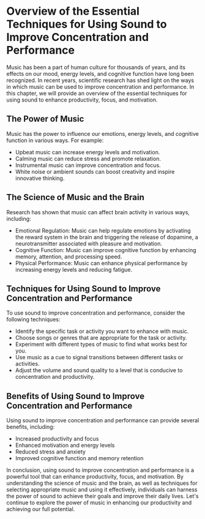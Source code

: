 Overview of the Essential Techniques for Using Sound to Improve Concentration and Performance
======================================================================================================================

Music has been a part of human culture for thousands of years, and its effects on our mood, energy levels, and cognitive function have long been recognized. In recent years, scientific research has shed light on the ways in which music can be used to improve concentration and performance. In this chapter, we will provide an overview of the essential techniques for using sound to enhance productivity, focus, and motivation.

The Power of Music
------------------

Music has the power to influence our emotions, energy levels, and cognitive function in various ways. For example:

* Upbeat music can increase energy levels and motivation.
* Calming music can reduce stress and promote relaxation.
* Instrumental music can improve concentration and focus.
* White noise or ambient sounds can boost creativity and inspire innovative thinking.

The Science of Music and the Brain
----------------------------------

Research has shown that music can affect brain activity in various ways, including:

* Emotional Regulation: Music can help regulate emotions by activating the reward system in the brain and triggering the release of dopamine, a neurotransmitter associated with pleasure and motivation.
* Cognitive Function: Music can improve cognitive function by enhancing memory, attention, and processing speed.
* Physical Performance: Music can enhance physical performance by increasing energy levels and reducing fatigue.

Techniques for Using Sound to Improve Concentration and Performance
-------------------------------------------------------------------

To use sound to improve concentration and performance, consider the following techniques:

* Identify the specific task or activity you want to enhance with music.
* Choose songs or genres that are appropriate for the task or activity.
* Experiment with different types of music to find what works best for you.
* Use music as a cue to signal transitions between different tasks or activities.
* Adjust the volume and sound quality to a level that is conducive to concentration and productivity.

Benefits of Using Sound to Improve Concentration and Performance
----------------------------------------------------------------

Using sound to improve concentration and performance can provide several benefits, including:

* Increased productivity and focus
* Enhanced motivation and energy levels
* Reduced stress and anxiety
* Improved cognitive function and memory retention

In conclusion, using sound to improve concentration and performance is a powerful tool that can enhance productivity, focus, and motivation. By understanding the science of music and the brain, as well as techniques for selecting appropriate music and using it effectively, individuals can harness the power of sound to achieve their goals and improve their daily lives. Let's continue to explore the power of music in enhancing our productivity and achieving our full potential.
